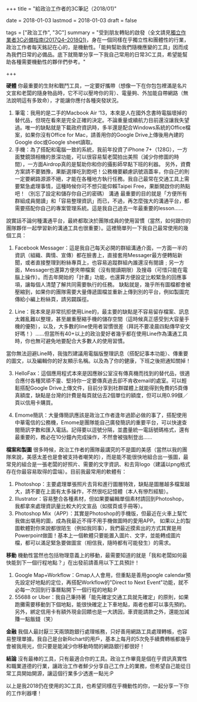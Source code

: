 +++
title = "給政治工作者的3C筆記（2018/01)"

date = 2018-01-03
lastmod = 2018-01-03
draft = false

tags = ["政治工作", "3C"]
summary = "受到朋友轉貼的啟發（全文請見[獨立作業者3C必備指南(2017Q4–2018Q1)](http://dclab.mrfatzone.com/2018/01/3c2017q4-2018q1.html?spref=fb)，身在一個同樣在乎獨立性和團體性的行業，政治工作者每天銘記在心的，是機動性。「能夠幫助我們隨機應變的工具」因而成為我們日常的必備品。底下就簡單分享一下我自己常用的日常3C工具，希望能幫助各種需要機動性的夥伴們參考。"

+++

**硬體**
你最重要的生財和戰鬥工具，一定要好攜帶（想像一下在你包包裡滿是名片文宣和老闆的隨身物品時，它不可以壓垮你的背）、電量夠、外加能自帶網路（無法說明這有多致命），才能讓你應付各種突發狀況。

1. 筆電：我用的是二手的Macbook Air ‘13，本來是人在國外念書時電腦壞掉的替代品，但現在看來是完全正確的決定。不論重量或續航力目前還沒讓我失望過。唯一的缺點就是下載政府資訊時，多半還是配合Windows系統的Office檔案，如果你沒有Office for Mac，請善用你的Google Drive上傳後用內建的Google doc或Google sheet讀取。
2. 手機：為了搭配和電腦一致的系統，我前年投資了iPhone 7+（128G），一方面雙鏡頭相機的景深功能，可以很容易幫老闆拍出美照（減少你修圖的時間），一方面Airdrop真的是幫助你和你的攝影師早點下班的利器。
另外，資費方案請不要猶豫，果斷選擇吃到飽吧！公務機要顧慮訊號涵蓋率，你自己的則一定要網路源源不絕，才能在各種地方執行任務。我自己最常在交通工具上需要緊急處理事情，這種時候你可不想只能仰賴Taipei Free，果斷開啟你的熱點吧！（別忘了設定和儲存你自己的密碼）
溝通
最重要的目的就是「方便所有群組成員閱讀」和「容易整理資訊」而已，不過，再怎麼強大的溝通平台，都需要搭配你自己的專案管理系統。這是我自己過去一年最重要的lesson……

說實話不論何種溝通平台，最終都取決於團隊成員的使用習慣（當然，如何跟你的團隊夥伴一起學習新的溝通工具也很重要）。這裡簡單列一下我自己最常使用的幾個工具：

1. Facebook Messager：這是我自己每天必開的群組溝通介面，一方面一半的資訊（組織、輿情、宣傳）都在臉書上，直接套用Messager最方便轉貼新聞，或者直接整理到粉絲專頁上，也容易追蹤群組內誰還沒有閱讀﹔另一方面，Messager也還算方便夾帶檔案（沒有閱讀期限）及搜尋（可惜只能在電腦上操作）。而去年開始的「計畫」功能，也還算方便設定比較緊急的回應事項，讓每個人清楚了解共同需要執行的任務。
缺點就是，幾乎所有圖檔都會被壓縮到，如果你的團隊需要大量傳遞圖檔並重新上傳到別的平台，例如製圖完傳給小編上粉絲頁，請另闢蹊徑。

2. Line：我本來是非常抗拒使用Line的，最主要的缺點是不容易留存檔案、訊息太雜亂難以整理，甚至嚴重壓縮手機的儲存空間（這時候真正感受到大容量手機的優勢），以及，大多數的line使用者習慣很差（拜託不要凌晨四點傳早安文好嗎！）......但當所有40+以上的政治愛好者幾乎都在使用Line作為溝通工具時，你也無可避免地要配合大多數人的使用習慣。

當你無法迴避Line時，我強烈建議用電腦版整理訊息（搭配記事本功能）、傳重要的圖文，以及編輯你的好友顯示名稱。以及為了你的健康，下班之後把通知關掉！

3. HelloFax：這個應用程式本來是因應辦公室沒有傳真機而找到的替代品，很適合應付各種冥頑不靈、堅持你一定要傳真過去卻不肯收email的處室。可以輕鬆搭配Google Drive上傳文件，目前分享到社群媒體上就能得到免費的5頁傳真額度，缺點是台灣的計費是每頁就佔去2個單位的額度，但可以用0.99鎂／頁以信用卡購買。

4. Emome簡訊：大量傳簡訊應該是政治工作者逢年過節必做的事了，搭配使用中華電信的公務機，Emome是團隊能自己廣發簡訊的重要平台，可以快速查閱簡訊字數和匯入電話。記得要以逗號分隔，並盡量統一電話號碼格式，還有最重要的，務必在10分鐘內完成操作，不然會被強制登出……

**檔案和製圖**
很多時候，政治工作者的團隊最講究的不是圖的美感（當然以我的團隊來說，美感太差也是會被支持者嘲笑的），而是能不能很快地組合出一張圖，最常見的組合是一張老闆的好照片、需要的文字資訊、和去背logo（建議以png格式存在你最容易取得的雲端）。目前我最常用的軟體有：

1. Photoshop：主要處理單張照片去背和進行圖層特效，缺點是圖層越多檔案越大，請不要在上面有太多操作，不然很吃記憶體（本人有慘烈經驗）。
2. Illustrator：容易整合各種素材，但如果要編輯單個素材請回到Photoshop，我都拿來處理資訊量比較大的文宣品（如摺頁或手冊等）。
3. Photoshop Mix（APP）：其實是Photoshop的手機版，但最近在火車上幫忙我做出堪用的圖，成為我最近不得不用手機做圖時的愛用APP。
如果以上的製圖軟體對你來說都很陌生（例如我同事），我們最近摸索出的方式其實是用Powerpoint做圖！基本上一個軟體只要能置入圖片、文字，並能轉成圖片檔，都可以滿足緊急要做圖宣（相信我，隨時都有可能發生）的需求。

**移動**
機動性當然也包括物理意義上的移動，最需要知道的就是「我和老闆如何最快能到下一個行程地點？」在出發前請善用以下工具預計！

1. Google Map+Workflow：Gmap人人會用，但重點是善用google calendar預先設定好地點的定位，再搭配Workflow的"Direct to Next Event"功能，就不必每一次回到行事曆點開下一個行程的地點:P
2. 55688 or Uber：我自己秉持著「能先確定交通工具就先確定」的原則，如果跑攤需要移動到下個地點，能很快確定上下車地點，兩者也都可以事先預約。另外，綁定信用卡有額外現金回饋也是一大誘因，車資能請款之外，還能加減賺一點飯錢（笑）

**金融**
我個人最討厭三天兩頭跑銀行處理帳務，只好善用網路工具處理轉帳，也容易整理單據。我自己是台新Richart的用戶，基本上每月的5次免手續費轉帳都幾乎會被我用光，但只要是能減少你移動時間的網路銀行都很好！

**結論**
沒有最棒的工具，只有最適合你的工具。政治工作畢竟是個在乎資訊真實性和職業道德的行業，讓政治工作者鮮少分享自己工作上的業務，但希望自己能從日常工具開始開源，讓這個行業多少透進一點光:P

以上是我2018仍在使用的3C工具，也希望同樣在乎機動性的你，一起分享一下你的工作利器嘍！

